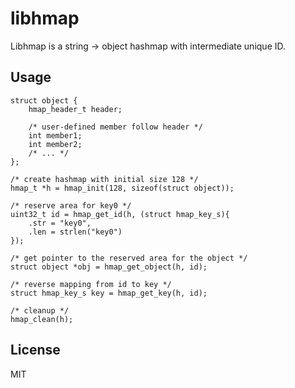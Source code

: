 # libhmap

Libhmap is a string -> object hashmap with intermediate unique ID.

## Usage

```
struct object {
	hmap_header_t header;
	
	/* user-defined member follow header */
	int member1;
	int member2;
	/* ... */
};

/* create hashmap with initial size 128 */
hmap_t *h = hmap_init(128, sizeof(struct object));

/* reserve area for key0 */
uint32_t id = hmap_get_id(h, (struct hmap_key_s){
	.str = "key0",
	.len = strlen("key0")
});

/* get pointer to the reserved area for the object */
struct object *obj = hmap_get_object(h, id);

/* reverse mapping from id to key */
struct hmap_key_s key = hmap_get_key(h, id);

/* cleanup */
hmap_clean(h);
```

## License

MIT
